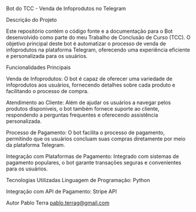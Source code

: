 Bot do TCC - Venda de Infoprodutos no Telegram

Descrição do Projeto

Este repositório contém o código fonte e a documentação para o Bot desenvolvido como parte do meu Trabalho de Conclusão de Curso (TCC). O objetivo principal deste bot é automatizar o processo de venda de infoprodutos na plataforma Telegram, oferecendo uma experiência eficiente e personalizada para os usuários.

Funcionalidades Principais

Venda de Infoprodutos: O bot é capaz de oferecer uma variedade de infoprodutos aos usuários, fornecendo detalhes sobre cada produto e facilitando o processo de compra.

Atendimento ao Cliente: Além de ajudar os usuários a navegar pelos produtos disponíveis, o bot também fornece suporte ao cliente, respondendo a perguntas frequentes e oferecendo assistência personalizada.

Processo de Pagamento: O bot facilita o processo de pagamento, permitindo que os usuários concluam suas compras diretamente por meio da plataforma Telegram.

Integração com Plataformas de Pagamento: Integrado com sistemas de pagamento populares, o bot garante transações seguras e convenientes para os usuários.

Tecnologias Utilizadas
Linguagem de Programação: Python

Integração com API de Pagamento: Stripe API

Autor
Pablo Terra
pablo.terrag@gmail.com
